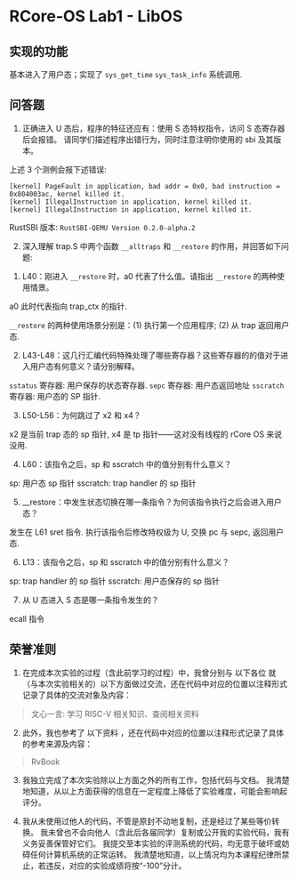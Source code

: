 # RCore-OS Lab1 - LibOS

## 实现的功能

基本进入了用户态；实现了 `sys_get_time` `sys_task_info` 系统调用.

## 问答题

1. 正确进入 U 态后，程序的特征还应有：使用 S 态特权指令，访问 S 态寄存器后会报错。 请同学们描述程序出错行为，同时注意注明你使用的 sbi 及其版本。

上述 3 个测例会报下述错误:

```log
[kernel] PageFault in application, bad addr = 0x0, bad instruction = 0x804003ac, kernel killed it.
[kernel] IllegalInstruction in application, kernel killed it.
[kernel] IllegalInstruction in application, kernel killed it.
```

RustSBI 版本: `RustSBI-QEMU Version 0.2.0-alpha.2`

2. 深入理解 trap.S 中两个函数 `__alltraps` 和 `__restore` 的作用，并回答如下问题:

1) L40：刚进入 `__restore` 时，a0 代表了什么值。请指出 `__restore` 的两种使用情景。

a0 此时代表指向 trap_ctx 的指针.

`__restore` 的两种使用场景分别是：(1) 执行第一个应用程序; (2) 从 trap 返回用户态.

2) L43-L48：这几行汇编代码特殊处理了哪些寄存器？这些寄存器的的值对于进入用户态有何意义？请分别解释。

`sstatus` 寄存器: 用户保存的状态寄存器.
`sepc` 寄存器: 用户态返回地址
`sscratch` 寄存器: 用户态的 SP 指针.

3) L50-L56：为何跳过了 x2 和 x4？

x2 是当前 trap 态的 sp 指针, x4 是 tp 指针——这对没有线程的 rCore OS 来说没用.

4) L60：该指令之后，sp 和 sscratch 中的值分别有什么意义？

sp: 用户态 sp 指针
sscratch: trap handler 的 sp 指针

5) __restore：中发生状态切换在哪一条指令？为何该指令执行之后会进入用户态？

发生在 L61 sret 指令. 执行该指令后修改特权级为 U, 交换 pc 与 sepc, 返回用户态.

6) L13：该指令之后，sp 和 sscratch 中的值分别有什么意义？

sp: trap handler 的 sp 指针
sscratch: 用户态保存的 sp 指针

7) 从 U 态进入 S 态是哪一条指令发生的？

ecall 指令

## 荣誉准则

1. 在完成本次实验的过程（含此前学习的过程）中，我曾分别与 以下各位 就（与本次实验相关的）以下方面做过交流，还在代码中对应的位置以注释形式记录了具体的交流对象及内容：

> 文心一言: 学习 RISC-V 相关知识、查阅相关资料

2. 此外，我也参考了 以下资料 ，还在代码中对应的位置以注释形式记录了具体的参考来源及内容：

> RvBook

3. 我独立完成了本次实验除以上方面之外的所有工作，包括代码与文档。 我清楚地知道，从以上方面获得的信息在一定程度上降低了实验难度，可能会影响起评分。

4. 我从未使用过他人的代码，不管是原封不动地复制，还是经过了某些等价转换。 我未曾也不会向他人（含此后各届同学）复制或公开我的实验代码，我有义务妥善保管好它们。 我提交至本实验的评测系统的代码，均无意于破坏或妨碍任何计算机系统的正常运转。 我清楚地知道，以上情况均为本课程纪律所禁止，若违反，对应的实验成绩将按“-100”分计。